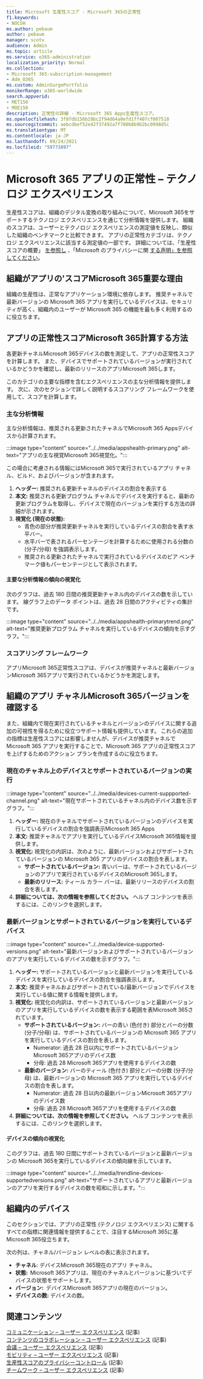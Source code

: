 ```yaml
---
title: Microsoft 生産性スコア - Microsoft 365の正常性
f1.keywords:
- NOCSH
ms.author: pebaum
author: pebaum
manager: scotv
audience: Admin
ms.topic: article
ms.service: o365-administration
localization_priority: Normal
ms.collection:
- Microsoft 365-subscription-management
- Adm_O365
ms.custom: AdminSurgePortfolio
monikerRange: o365-worldwide
search.appverid:
- MET150
- MOE150
description: 正常性の詳細 - Microsoft 365 Apps生産性スコア。
ms.openlocfilehash: 3f8fdb156b19bc2f94d64a0efd1ff407cf007510
ms.sourcegitcommit: aebcdbef52e42f37492a7f780b8b9b2bc0998d5c
ms.translationtype: MT
ms.contentlocale: ja-JP
ms.lasthandoff: 09/24/2021
ms.locfileid: "59773897"
---
```

# <a name="microsoft-365-apps-health--technology-experiences"></a>Microsoft 365 アプリの正常性 – テクノロジ エクスペリエンス

生産性スコアは、組織のデジタル変換の取り組みについて、Microsoft 365をサポートするテクノロジ エクスペリエンスを通じて分析情報を提供します。 組織のスコアは、ユーザーとテクノロジ エクスペリエンスの測定値を反映し、類似した組織のベンチマークと比較できます。 アプリの正常性カテゴリは、テクノロジ エクスペリエンスに該当する測定値の一部です。 詳細については、「生産性スコアの概要」 [を参照し](productivity-score.md) 、「Microsoft のプライバシーに関 [する声明」を参照してください](https://privacy.microsoft.com/privacystatement)。

## <a name="why-your-organization39s-microsoft-365-apps-health-score-matters"></a>組織がアプリの&#39;スコアMicrosoft 365重要な理由

組織の生産性は、正常なアプリケーション環境に依存します。 推奨チャネルで最新バージョンの Microsoft 365 アプリを実行しているデバイスは、セキュリティが高く、組織内のユーザーが Microsoft 365 の機能を最も多く利用するのに役立ちます。

## <a name="how-we-calculate-the-microsoft-365-apps-health-score"></a>アプリの正常性スコアMicrosoft 365計算する方法

各更新チャネルMicrosoft 365デバイスの数を測定して、アプリの正常性スコアを計算します。 また、デバイスでサポートされているバージョンが実行されているかどうかを確認し、最新のリリースのアプリMicrosoft 365します。

このカテゴリの主要な指標を含むエクスペリエンスの主な分析情報を提供します。 次に、次のセクションで詳しく説明するスコアリング フレームワークを使用して、スコアを計算します。

### <a name="primary-insight"></a>主な分析情報

主な分析情報は、推奨される更新されたチャネルでMicrosoft 365 Appsデバイスから計算されます。

:::image type="content" source="../../media/appshealth-primary.png" alt-text="アプリの主な視覚Microsoft 365視覚化。":::

この場合に考慮される情報にはMicrosoft 365で実行されているアプリ チャネル、ビルド、およびバージョンが含まれます。

1. **ヘッダー:**  推奨される更新チャネルのデバイスの割合を表示する
1. **本文:**  推奨される更新プログラム チャネルでデバイスを実行すると、最新の更新プログラムを取得し、デバイスで現在のバージョンを実行する方法の詳細が示されます。
1. **視覚化 (現在の状態):**
    - 青色の部分が推奨更新チャネルを実行しているデバイスの割合を表す水平バー。
    - 水平バーで表されるパーセンテージを計算するために使用される分数の (分子/分母) を強調表示します。
    - 推奨される更新されたチャネルで実行されているデバイスのピア ベンチマーク値もパーセンテージとして表示されます。

#### <a name="trend-visualization-of-the-primary-insight"></a>主要な分析情報の傾向の視覚化

次のグラフは、過去 180 日間の推奨更新チャネル内のデバイスの数を示しています。 線グラフ上のデータ ポイントは、過去 28 日間のアクティビティの集計です。

:::image type="content" source="../../media/appshealth-primarytrend.png" alt-text="推奨更新プログラム チャネルを実行しているデバイスの傾向を示すグラフ。":::

### <a name="scoring-framework"></a>スコアリング フレームワーク

アプリMicrosoft 365正常性スコアは、デバイスが推奨チャネルと最新バージョンMicrosoft 365アプリで実行されているかどうかを測定します。

## <a name="explore-your-organization-microsoft-365-app-channels-and-versions"></a>組織のアプリ チャネルMicrosoft 365バージョンを確認する

また、組織内で現在実行されているチャネルとバージョンのデバイスに関する追加の可視性を得るために役立つサポート情報も提供しています。 これらの追加の指標は生産性スコアには影響しませんが、デバイスが推奨チャネルで Microsoft 365 アプリを実行することで、Microsoft 365 アプリの正常性スコアを上げするためのアクション プランを作成するのに役立ちます。

### <a name="devices-on-current-channel-and-running-supported-versions"></a>現在のチャネル上のデバイスとサポートされているバージョンの実行

:::image type="content" source="../../media/devices-current-suppported-channel.png" alt-text="現在サポートされているチャネル内のデバイス数を示すグラフ。":::

1. **ヘッダー:** 現在のチャネルでサポートされているバージョンのデバイスを実行しているデバイスの割合を強調表示Microsoft 365 Apps
1. **本文:** 推奨チャネルでアプリを実行しているデバイスMicrosoft 365情報を提供します。
1. **視覚化:** 視覚化の内訳は、次のように、最新バージョンおよびサポートされているバージョンの Microsoft 365 アプリのデバイスの割合を表します。
    - **サポートされているバージョン:** 青いバーは、サポートされているバージョンのアプリで実行されているデバイスのMicrosoft 365します。
    - **最新のリリース:** ティール カラー バーは、最新リリースのデバイスの割合を表します。
1. **詳細については、次の情報を参照してください。**   ヘルプ コンテンツを表示するには、このリンクを選択します。

### <a name="devices-running-latest-and-supported-versions"></a>最新バージョンとサポートされているバージョンを実行しているデバイス

:::image type="content" source="../../media/device-supported-versions.png" alt-text="最新バージョンおよびサポートされているバージョンのアプリを実行しているデバイスの数を示すグラフ。":::

1. **ヘッダー:**  サポートされているバージョンと最新バージョンを実行しているデバイスを実行しているデバイスの割合を強調表示します。
1. **本文:**  推奨チャネルおよびサポートされている/最新バージョンでデバイスを実行している値に関する情報を提供します。
1. **視覚化:** 視覚化の内訳は、サポートされているバージョンと最新バージョンのアプリを実行しているデバイスの数を表示する範囲を表Microsoft 365されています。
    - **サポートされているバージョン:** バーの青い (色付き) 部分とバーの分数 (分子/分母) は、サポートされているバージョンの Microsoft 365 アプリを実行しているデバイスの割合を表します。
        - Numerator: 過去 28 日以内にサポートされているバージョンMicrosoft 365アプリのデバイス数
        - 分母: 過去 28 Microsoft 365アプリを使用するデバイスの数
    - **最新のバージョン:** バーのティール (色付き) 部分とバーの分数 (分子/分母) は、最新バージョンの Microsoft 365 アプリを実行しているデバイスの割合を表します。
        - Numerator: 過去 28 日以内の最新バージョンMicrosoft 365アプリのデバイス数
        - 分母: 過去 28 Microsoft 365アプリを使用するデバイスの数
1. **詳細については、次の情報を参照してください。**   ヘルプ コンテンツを表示するには、このリンクを選択します。

#### <a name="trend-visualization-of-the-devices"></a>デバイスの傾向の視覚化

このグラフは、過去 180 日間にサポートされているバージョンと最新バージョンの Microsoft 365を実行しているデバイスの傾向線を示しています。

:::image type="content" source="../../media/trendline-devices-supportedversions.png" alt-text="サポートされているアプリと最新バージョンのアプリを実行するデバイスの数を昭和に示します。":::

## <a name="devices-in-your-organization"></a>組織内のデバイス

このセクションでは、アプリの正常性 (テクノロジ エクスペリエンス) に関するすべての指標に関連情報を提供することで、注目するMicrosoft 365に基Microsoft 365役立ちます。

次の列は、チャネル/バージョン レベルの表に表示されます。

- **チャネル**: デバイスMicrosoft 365現在のアプリ チャネル。
- **状態:**  Microsoft 365アプリは、現在のチャネルとバージョンに基づいてデバイスの状態をサポートします。
- **バージョン:**  デバイスMicrosoft 365アプリの現在のバージョン。
- **デバイスの数:**  デバイスの数。

## <a name="related-content"></a>関連コンテンツ

[コミュニケーション – ユーザー エクスペリエンス](communication.md) (記事)\
[コンテンツのコラボレーション – ユーザー エクスペリエンス](content-collaboration.md) (記事)\
[会議 – ユーザー エクスペリエンス](meetings.md) (記事)\
[モビリティ – ユーザー エクスペリエンス](mobility.md) (記事)\
[生産性スコアのプライバシーコントロール](privacy.md) (記事)\
[チームワーク – ユーザー エクスペリエンス](teamwork.md) (記事)